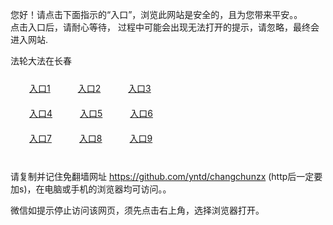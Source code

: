 您好！请点击下面指示的“入口”，浏览此网站是安全的，且为您带来平安。。 <br/>
点击入口后，请耐心等待， 过程中可能会出现无法打开的提示，请忽略，最终会进入网站. </br>

法轮大法在长春<br/>
<div style="padding:10px"><a style="margin:20px" target="_blank" href="https://d25wayjp3lbh8h.cloudfront.net/2Qpsp?gcdhd" id="ccLink1" rel="nofollow">入口1</a> <a target="_blank" style="margin:20px" href="https://d1fs2sbwbccfzx.cloudfront.net/2Qpsp?qhxzpbx" id="ccLink2" rel="nofollow">入口2</a> <a style="margin:20px" target="_blank" href="https://d1inkpk2mknoqv.cloudfront.net/2Qpsp?bndaoru" id="ccLink3" rel="nofollow">入口3</a></div>

<div style="padding:10px" ><a style="margin:20px" target="_blank" href="https://d25wayjp3lbh8h.cloudfront.net/2Qpsp?gcdhd" id="ccLink4" rel="nofollow">入口4</a> <a style="margin:20px" href="https://d1fs2sbwbccfzx.cloudfront.net/2Qpsp?qhxzpbx" target="_blank" id="ccLink5" rel="nofollow">入口5</a> <a style="margin:20px" href="https://d1inkpk2mknoqv.cloudfront.net/2Qpsp?bndaoru" target="_blank" id="ccLink6" rel="nofollow">入口6</a></div>

<div style="padding:10px"><a style="margin:20px" target="_blank" href="https://d25wayjp3lbh8h.cloudfront.net/2Qpsp?gcdhd" id="ccLink7" rel="nofollow">入口7</a> <a style="margin:20px" href="https://d1fs2sbwbccfzx.cloudfront.net/2Qpsp?qhxzpbx" target="_blank" id="ccLink8" rel="nofollow">入口8</a> <a style="margin:20px" target="_blank" href="https://d1inkpk2mknoqv.cloudfront.net/2Qpsp?bndaoru" id="ccLink9" rel="nofollow">入口9</a></div>

<br/>



请复制并记住免翻墙网址 https://github.com/yntd/changchunzx (http后一定要加s)，在电脑或手机的浏览器均可访问。。<br/>

微信如提示停止访问该网页，须先点击右上角，选择浏览器打开。
